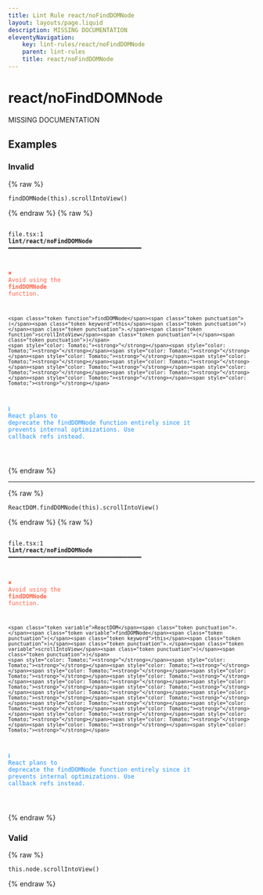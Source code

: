 ```yaml
---
title: Lint Rule react/noFindDOMNode
layout: layouts/page.liquid
description: MISSING DOCUMENTATION
eleventyNavigation:
	key: lint-rules/react/noFindDOMNode
	parent: lint-rules
	title: react/noFindDOMNode
---
```


# react/noFindDOMNode

MISSING DOCUMENTATION

<!-- EVERYTHING BELOW IS AUTOGENERATED. SEE SCRIPTS FOLDER FOR UPDATE SCRIPTS hash(8c87c54bd1273f22fadf32d8ab96546b4352bd1c) -->

## Examples
### Invalid
{% raw %}<pre class="language-text"><code class="language-text"><span class="token function">findDOMNode</span><span class="token punctuation">(</span><span class="token keyword">this</span><span class="token punctuation">)</span><span class="token punctuation">.</span><span class="token function">scrollIntoView</span><span class="token punctuation">(</span><span class="token punctuation">)</span></code></pre>{% endraw %}
{% raw %}<pre class="language-text"><code class="language-text">
 <span style="text-decoration-style: dotted;">file.tsx:1</span> <strong>lint/react/noFindDOMNode</strong> ━━━━━━━━━━━━━━━━━━━━━━━━━━━━━━━━━━━━━━

  <strong><span style="color: Tomato;">✖ </span></strong><span style="color: Tomato;">Avoid using the </span><span style="color: Tomato;"><strong>findDOMNode</strong></span><span style="color: Tomato;"> function.</span>

    <span class="token function">findDOMNode</span><span class="token punctuation">(</span><span class="token keyword">this</span><span class="token punctuation">)</span><span class="token punctuation">.</span><span class="token function">scrollIntoView</span><span class="token punctuation">(</span><span class="token punctuation">)</span>
    <span style="color: Tomato;"><strong>^</strong></span><span style="color: Tomato;"><strong>^</strong></span><span style="color: Tomato;"><strong>^</strong></span><span style="color: Tomato;"><strong>^</strong></span><span style="color: Tomato;"><strong>^</strong></span><span style="color: Tomato;"><strong>^</strong></span><span style="color: Tomato;"><strong>^</strong></span><span style="color: Tomato;"><strong>^</strong></span><span style="color: Tomato;"><strong>^</strong></span><span style="color: Tomato;"><strong>^</strong></span><span style="color: Tomato;"><strong>^</strong></span>

  <strong><span style="color: DodgerBlue;">ℹ </span></strong><span style="color: DodgerBlue;">React plans to deprecate the findDOMNode function entirely since it</span>
    <span style="color: DodgerBlue;">prevents internal optimizations. Use callback refs instead.</span>

</code></pre>{% endraw %}

---------------

{% raw %}<pre class="language-text"><code class="language-text"><span class="token variable">ReactDOM</span><span class="token punctuation">.</span><span class="token variable">findDOMNode</span><span class="token punctuation">(</span><span class="token keyword">this</span><span class="token punctuation">)</span><span class="token punctuation">.</span><span class="token variable">scrollIntoView</span><span class="token punctuation">(</span><span class="token punctuation">)</span></code></pre>{% endraw %}
{% raw %}<pre class="language-text"><code class="language-text">
 <span style="text-decoration-style: dotted;">file.tsx:1</span> <strong>lint/react/noFindDOMNode</strong> ━━━━━━━━━━━━━━━━━━━━━━━━━━━━━━━━━━━━━━

  <strong><span style="color: Tomato;">✖ </span></strong><span style="color: Tomato;">Avoid using the </span><span style="color: Tomato;"><strong>findDOMNode</strong></span><span style="color: Tomato;"> function.</span>

    <span class="token variable">ReactDOM</span><span class="token punctuation">.</span><span class="token variable">findDOMNode</span><span class="token punctuation">(</span><span class="token keyword">this</span><span class="token punctuation">)</span><span class="token punctuation">.</span><span class="token variable">scrollIntoView</span><span class="token punctuation">(</span><span class="token punctuation">)</span>
    <span style="color: Tomato;"><strong>^</strong></span><span style="color: Tomato;"><strong>^</strong></span><span style="color: Tomato;"><strong>^</strong></span><span style="color: Tomato;"><strong>^</strong></span><span style="color: Tomato;"><strong>^</strong></span><span style="color: Tomato;"><strong>^</strong></span><span style="color: Tomato;"><strong>^</strong></span><span style="color: Tomato;"><strong>^</strong></span><span style="color: Tomato;"><strong>^</strong></span><span style="color: Tomato;"><strong>^</strong></span><span style="color: Tomato;"><strong>^</strong></span><span style="color: Tomato;"><strong>^</strong></span><span style="color: Tomato;"><strong>^</strong></span><span style="color: Tomato;"><strong>^</strong></span><span style="color: Tomato;"><strong>^</strong></span><span style="color: Tomato;"><strong>^</strong></span><span style="color: Tomato;"><strong>^</strong></span><span style="color: Tomato;"><strong>^</strong></span><span style="color: Tomato;"><strong>^</strong></span><span style="color: Tomato;"><strong>^</strong></span>

  <strong><span style="color: DodgerBlue;">ℹ </span></strong><span style="color: DodgerBlue;">React plans to deprecate the findDOMNode function entirely since it</span>
    <span style="color: DodgerBlue;">prevents internal optimizations. Use callback refs instead.</span>

</code></pre>{% endraw %}
### Valid
{% raw %}<pre class="language-text"><code class="language-text"><span class="token keyword">this</span><span class="token punctuation">.</span><span class="token variable">node</span><span class="token punctuation">.</span><span class="token variable">scrollIntoView</span><span class="token punctuation">(</span><span class="token punctuation">)</span></code></pre>{% endraw %}
